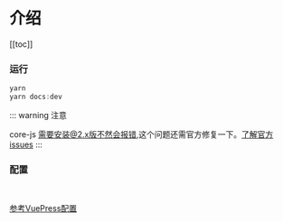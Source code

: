 # 介绍
[[toc]]

### 运行

``` js
yarn
yarn docs:dev
```

::: warning 注意
<br/>

core-js 需要安装@2.x版不然会报错,这个问题还需官方修复一下。[了解官方issues](https://github.com/vuejs/vuepress/issues/2275)
:::

### 配置  
<br/>

[参考VuePress配置](https://vuepress.vuejs.org/zh/config/)

